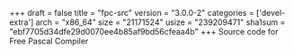 +++
draft = false
title = "fpc-src"
version = "3.0.0-2"
categories = ['devel-extra']
arch = "x86_64"
size = "21171524"
usize = "239209471"
sha1sum = "ebf7705d34dfe29d0070ee4b85af9bd56cfeaa4b"
+++
Source code for Free Pascal Compiler